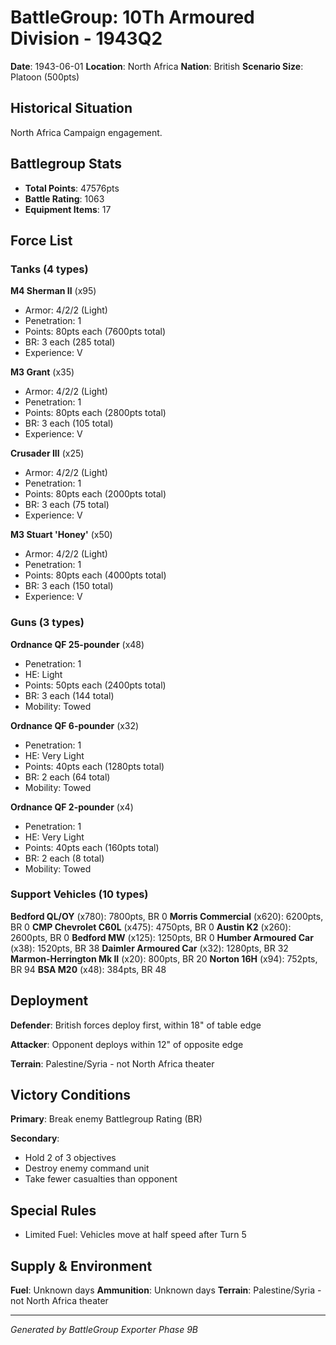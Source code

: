 # BattleGroup: 10Th Armoured Division - 1943Q2

**Date**: 1943-06-01
**Location**: North Africa
**Nation**: British
**Scenario Size**: Platoon (500pts)

## Historical Situation

North Africa Campaign engagement.

## Battlegroup Stats

- **Total Points**: 47576pts
- **Battle Rating**: 1063
- **Equipment Items**: 17

## Force List

### Tanks (4 types)

**M4 Sherman II** (x95)
- Armor: 4/2/2 (Light)
- Penetration: 1
- Points: 80pts each (7600pts total)
- BR: 3 each (285 total)
- Experience: V

**M3 Grant** (x35)
- Armor: 4/2/2 (Light)
- Penetration: 1
- Points: 80pts each (2800pts total)
- BR: 3 each (105 total)
- Experience: V

**Crusader III** (x25)
- Armor: 4/2/2 (Light)
- Penetration: 1
- Points: 80pts each (2000pts total)
- BR: 3 each (75 total)
- Experience: V

**M3 Stuart 'Honey'** (x50)
- Armor: 4/2/2 (Light)
- Penetration: 1
- Points: 80pts each (4000pts total)
- BR: 3 each (150 total)
- Experience: V

### Guns (3 types)

**Ordnance QF 25-pounder** (x48)
- Penetration: 1
- HE: Light
- Points: 50pts each (2400pts total)
- BR: 3 each (144 total)
- Mobility: Towed

**Ordnance QF 6-pounder** (x32)
- Penetration: 1
- HE: Very Light
- Points: 40pts each (1280pts total)
- BR: 2 each (64 total)
- Mobility: Towed

**Ordnance QF 2-pounder** (x4)
- Penetration: 1
- HE: Very Light
- Points: 40pts each (160pts total)
- BR: 2 each (8 total)
- Mobility: Towed

### Support Vehicles (10 types)

**Bedford QL/OY** (x780): 7800pts, BR 0
**Morris Commercial** (x620): 6200pts, BR 0
**CMP Chevrolet C60L** (x475): 4750pts, BR 0
**Austin K2** (x260): 2600pts, BR 0
**Bedford MW** (x125): 1250pts, BR 0
**Humber Armoured Car** (x38): 1520pts, BR 38
**Daimler Armoured Car** (x32): 1280pts, BR 32
**Marmon-Herrington Mk II** (x20): 800pts, BR 20
**Norton 16H** (x94): 752pts, BR 94
**BSA M20** (x48): 384pts, BR 48

## Deployment

**Defender**: British forces deploy first, within 18" of table edge

**Attacker**: Opponent deploys within 12" of opposite edge

**Terrain**: Palestine/Syria - not North Africa theater

## Victory Conditions

**Primary**: Break enemy Battlegroup Rating (BR)

**Secondary**:
- Hold 2 of 3 objectives
- Destroy enemy command unit
- Take fewer casualties than opponent

## Special Rules

- Limited Fuel: Vehicles move at half speed after Turn 5

## Supply & Environment

**Fuel**: Unknown days
**Ammunition**: Unknown days
**Terrain**: Palestine/Syria - not North Africa theater

---

*Generated by BattleGroup Exporter Phase 9B*
